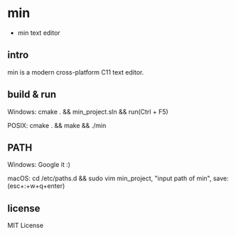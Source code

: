 # min

- min text editor

## intro

min is a modern cross-platform C11 text editor.

## build & run

Windows: cmake . && min_project.sln && run(Ctrl + F5)

POSIX: cmake . && make && ./min

## PATH

Windows: Google it :)

macOS: cd /etc/paths.d && sudo vim min_project, "input path of min", save: (esc+:+w+q+enter)

## license

MIT License
